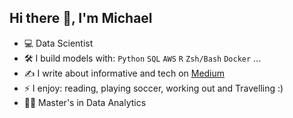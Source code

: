 ## Hi there 👋, I'm Michael 

- :computer: Data Scientist
- :hammer_and_wrench: I build models with: `Python` `SQL` `AWS` `R` `Zsh/Bash` `Docker` ...
- :writing_hand: I write about informative and tech on [Medium](https://medium.com/@mosuji10)
- ⚡ I enjoy: reading, playing soccer, working out and Travelling :) 
- :student: Master's in Data Analytics
